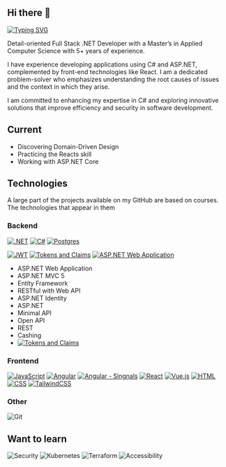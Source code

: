 ## Hi there 👋

[![Typing SVG](https://readme-typing-svg.demolab.com?font=Calibri&pause=1000&width=435&lines=Full+Stack+.NET+Developer)](https://git.io/typing-svg)

Detail-oriented Full Stack .NET Developer with a Master’s in Applied Computer Science with 5+ years of experience.

I have experience developing applications using C# and ASP.NET, complemented by front-end technologies like React.
I am a dedicated problem-solver who emphasizes understanding the root causes of issues and the context in which they arise.

I am committed to enhancing my expertise in C# and exploring innovative solutions that improve efficiency and security in software development.

## Current
- Discovering Domain-Driven Design
- Practicing the Reacts skill
- Working with ASP.NET Core

## Technologies
A large part of the projects available on my GitHub are based on courses. The technologies that appear in them

### Backend
[![.NET](https://img.shields.io/badge/.NET-512BD4?logo=dotnet&logoColor=fff)](#)
[![C#](https://custom-icon-badges.demolab.com/badge/C%23-%23239120.svg?logo=cshrp&logoColor=white)](#)
[![Postgres](https://img.shields.io/badge/Postgres-%23316192.svg?logo=postgresql&logoColor=white)](#)

[![JWT](https://img.shields.io/badge/JWT-black?style=for-the-badge&logo=JSON%20web%20tokens)](#)
[![Tokens and Claims](https://img.shields.io/badge/-Tokens%20and%20Claims-blue?style=flat-square)](#)
[![ASP.NET Web Application](https://img.shields.io/badge/-ASP.NET%20Web%20Application-blue?style=social)](#)
- ASP.NET Web Application
- ASP.NET MVC 5
- Entity Framework
- RESTful with Web API
- ASP.NET Identity
- ASP.NET
- Minimal API
- Open API
- REST
- Cashing
- [![Tokens and Claims](https://img.shields.io/badge/-Tokens%20and%20Claims-blue?style=flat-square&logo=javascript)](https://your-link-here.com)


### Frontend
[![JavaScript](https://img.shields.io/badge/JavaScript-F7DF1E?logo=javascript&logoColor=000)](#)
[![Angular](https://img.shields.io/badge/Angular-%23DD0031.svg?logo=angular&logoColor=white)](#)
[![Angular - Singnals](https://img.shields.io/badge/Angular-%23DD0031.svg?logo=angular&logoColor=white)](#)
[![React](https://img.shields.io/badge/React-%2320232a.svg?logo=react&logoColor=%2361DAFB)](#)
[![Vue.js](https://img.shields.io/badge/Vue.js-4FC08D?logo=vuedotjs&logoColor=fff)](#)
[![HTML](https://img.shields.io/badge/HTML-%23E34F26.svg?logo=html5&logoColor=white)](#)
[![CSS](https://img.shields.io/badge/CSS-1572B6?logo=css3&logoColor=fff)](#)
[![TailwindCSS](https://img.shields.io/badge/Tailwind%20CSS-%2338B2AC.svg?logo=tailwind-css&logoColor=white)](#)

### Other
![Git](https://img.shields.io/badge/Git-222222.svg?style=for-the-badge&logo=git&logoColor=EF2E40)


## Want to learn
![Security](https://img.shields.io/badge/-Security-green)
![Kubernetes](https://img.shields.io/badge/kubernetes-%23326ce5.svg?style=for-the-badge&logo=kubernetes&logoColor=white)
![Terraform](https://img.shields.io/badge/terraform-%235835CC.svg?style=for-the-badge&logo=terraform&logoColor=white)
![Accessibility](https://img.shields.io/badge/Accessibility-%230170EA.svg?style=for-the-badge&logo=Accessibility&logoColor=white)
